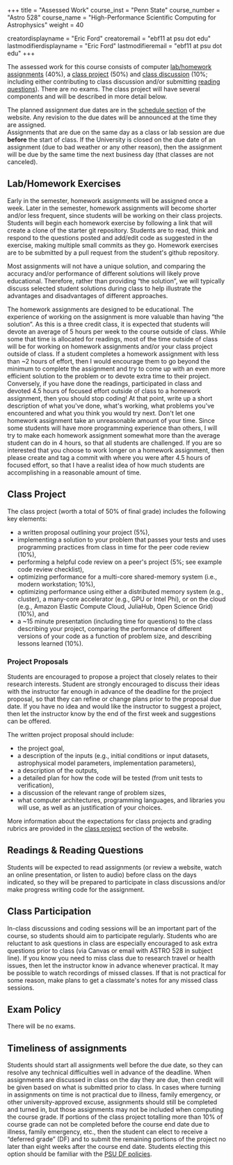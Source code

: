+++
title = "Assessed Work"
course_inst = "Penn State"
course_number = "Astro 528"
course_name = "High-Performance Scientific Computing for Astrophysics"
weight = 40

creatordisplayname = "Eric Ford"
creatoremail = "ebf11 at psu dot edu"
lastmodifierdisplayname = "Eric Ford"
lastmodifieremail = "ebf11 at psu dot edu"
+++

The assessed work for this course consists of computer [lab/homework assignments](/syllabus/#labhomework_exercises) (40%),  a [class project](/syllabus/#class_project) (50%) and [class discussion](/syllabus/#class_participation) (10%; including either contributing to class discussion and/or submitting [reading questions](/syllabus/#readings_reading_questions)).  There are no exams.  The class project will have several components and will be described in more detail below.

The planned assignment due dates are in the [schedule section](/schedule/) of the website.  Any revision to the due dates will be announced at the time they are assigned.  
Assignments that are due on the same day as a class or lab session are due **before** the start of class.
If the University is closed on the due date of an assignment (due to bad weather or any other reason), then the assignment will be due by the same time the next business day (that classes are not canceled).


## Lab/Homework Exercises
Early in the semester, homework assignments will be assigned once a week.  Later in the semester, homework assignments will become shorter and/or less frequent, since students will be working on their class projects.  Students will begin each homework exercise by following a link that will create a clone of the starter git repository.  Students are to read, think and respond to the questions posted and add/edit code as suggested in the exercise, making multiple small commits as they go.   Homework exercises are to be submitted by a pull request from the student's github repository.  

Most assignments will not have a unique solution, and comparing the accuracy and/or performance of different solutions will likely prove educational.  Therefore, rather than providing “the solution”, we will typically discuss selected student solutions during class to help illustrate the advantages and disadvantages of different approaches.

The homework assignments are designed to be educational.  The experience of working on the assignment is more valuable than having “the solution”.  As this is a three credit class, it is expected that students will devote an average of 5 hours per week to the course outside of class.  While some that time is allocated for readings, most of the time outside of class will be for working on homework assignments and/or your class project outside of class.  If a student completes a homework assignment with less than ~2 hours of effort, then I would encourage them to go beyond the minimum to complete the assignment and try to come up with an even more efficient solution to the problem or to devote extra time to their project.  Conversely, if you have done the readings, participated in class and devoted 4.5 hours of focused effort outside of class to a homework assignment, then you should stop coding!  At that point, write up a short description of what you've done, what's working, what problems you've encountered and what you think you would try next.  Don't let one homework assignment take an unreasonable amount of your time.  Since some students will have more programming experience than others, I will try to make each homework assignment somewhat more than the average student can do in 4 hours, so that all students are challenged.  If you are so interested that you choose to work longer on a homework assignment, then please create and tag a commit with where you were after 4.5 hours of focused effort, so that I have a realist idea of how much students are accomplishing in a reasonable amount of time.

## Class Project
The class project (worth a total of 50% of final grade) includes the following key elements:

- a written proposal outlining your project (5%),
- implementing a solution to your problem that passes your tests and uses programming practices from class in time for the peer code review (10%),
- performing a helpful code review on a peer's project (5%; see example code review checklist),
- optimizing performance for a multi-core shared-memory system (i.e., modern workstation; 10%),
- optimizing performance using either a distributed memory system (e.g., cluster), a many-core accelerator (e.g., GPU or Intel Phi), or on the cloud (e.g., Amazon Elastic Compute Cloud, JuliaHub, Open Science Grid) (10%), and
- a ~15 minute presentation (including time for questions) to the class describing your project, comparing the performance of different versions of your code as a function of problem size, and describing lessons learned (10%).

### Project Proposals
Students are encouraged to propose a project that closely relates to their research interests.  Student are strongly encouraged to discuss their ideas with the instructor far enough in advance of the deadline for the project proposal, so that they can refine or change plans prior to the proposal due date.  If you have no idea and would like the instructor to suggest a project, then let the instructor know by the end of the first week and suggestions can be offered.

The written project proposal should include:
- the project goal,
- a description of the inputs (e.g., initial conditions or input datasets, astrophysical model parameters, implementation parameters),
- a description of the outputs,
- a detailed plan for how the code will be tested (from unit tests to verification),
- a discussion of the relevant range of problem sizes,
- what computer architectures, programming languages, and libraries you will use, as well as an justification of your choices.

More information about the expectations for class projects and grading rubrics are provided in the [class project](/project//) section of the website.

## Readings & Reading Questions
Students will be expected to read assignments (or review a website, watch an online presentation, or listen to audio) before class on the days indicated, so they will be prepared to participate in class discussions and/or make progress writing code for the assignment.
<!--
All students should submit an average of at least one question per week about the week's readings via [TopHat](https://app.tophat.com/e/708625) by one hour before discussion-based classes (typically Wednesdays; as opposed to Fridays which will typically be lab-based classes).  There is a link to the course TopHat site inside the Canvas webpage.  Submitting well before class starts is important, so the instructor will have time to read the questions and organize the day’s discussion based on actual student questions.  You're also encouraged to take a look at questions submitted by other students and give a "thumbs up" to indicate those questions that you'd also like to be addressed in class.  In the event of technically difficulties, you can email your question to the instructor with "Astro 528 Reading Question" in the subject line.  
-->

## Class Participation
In-class discussions and coding sessions will be an important part of the course, so students should aim to participate regularly.  Students who are reluctant to ask questions in class are especially encouraged to ask extra questions prior to class (via Canvas or email with ASTRO 528 in subject line).  If you know you need to miss class due to research travel or health issues, then let the instructor know in advance whenever practical.  It may be possible to watch recordings of missed classes.  If that is not practical for some reason, make plans to get a classmate's notes for any missed class sessions.  

## Exam Policy
There will be no exams.  

## Timeliness of assignments
Students should start all assignments well before the due date, so they can resolve any technical difficulties well in advance of the deadline.  When assignments are discussed in class on the day they are due, then credit will be given based on what is submitted prior to class.  In cases where turning in assignments on time is not practical due to illness, family emergency, or other university-approved excuse, assignments should still be completed and turned in, but those assignments may not be included when computing the course grade.  If portions of the class project totalling more than 10% of course grade can not be completed before the course end date due to illness, family emergency, etc., then the student can elect to receive a “deferred grade” (DF) and to submit the remaining portions of the project no later than eight weeks after the course end date.  Students electing this option should be familiar with the [PSU DF policies](https://www.registrar.psu.edu/grades/deferred.cfm).

